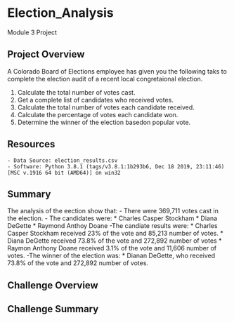 # Election_Analysis
Module 3 Project

## Project Overview
 A Colorado Board of Elections employee has given you the following taks to complete the election audit of a recent local congretaional election.

1. Calculate the total number of votes cast.
2. Get a complete list of candidates who received votes.
3. Calculate the total number of votes each candidate received.
4. Calculate the percentage of votes each candidate won.
5. Determine the winner of the election basedon popular vote.

## Resources
    - Data Source: election_results.csv
    - Software: Python 3.8.1 (tags/v3.8.1:1b293b6, Dec 18 2019, 23:11:46) [MSC v.1916 64 bit (AMD64)] on win32

## Summary

The analysis of the eection show that:
    - There were 369,711 votes cast in the election.
    - The candidates were:
          *  Charles Casper Stockham
        *  Diana DeGette
        *  Raymond Anthoy Doane
    -The candiate results were:
        *  Charles Casper Stockham received 23% of the vote and 85,213 number of votes.
        * Diana DeGette received 73.8% of the vote and 272,892 number of votes
        * Raymon Anthony Doane received 3.1% of the vote and 11,606 number of votes.
    -The winner of the election was:
        * Dianan DeGette, who received 73.8% of the vote and 272,892 number of votes.

## Challenge Overview
   
## Challenge Summary
    




